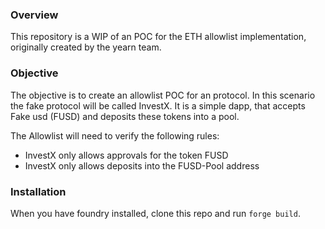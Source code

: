 ### Overview

This repository is a WIP of an POC for the ETH allowlist implementation, originally created by the yearn team.

### Objective

The objective is to create an allowlist POC for an protocol. In this scenario the fake protocol will be called InvestX. It is a simple dapp, that accepts Fake usd (FUSD) and deposits these tokens into a pool.

The Allowlist will need to verify the following rules:

- InvestX only allows approvals for the token FUSD
- InvestX only allows deposits into the FUSD-Pool address

### Installation

When you have foundry installed, clone this repo and run `forge build`.
